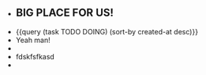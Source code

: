 - ## BIG PLACE FOR US!
- {{query (task TODO DOING) (sort-by created-at desc)}}
- Yeah man!
-
- fdskfsfkasd
-